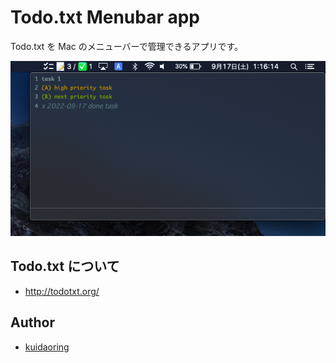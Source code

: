 # Todo.txt Menubar app

Todo.txt を Mac のメニューバーで管理できるアプリです。

![screenshot](./docs/image/screenshot.png)

## Todo.txt について

- http://todotxt.org/

## Author

- [kuidaoring](https://github.com/kuidaoring)

